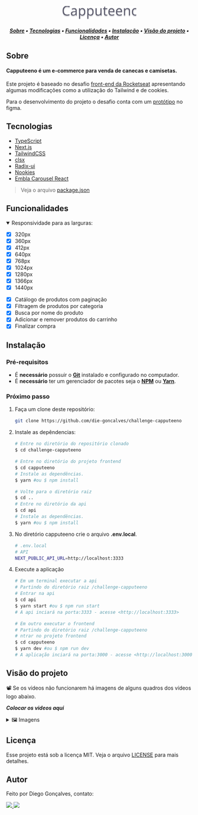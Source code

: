 <div align="center">
    <img alt="capputeeno" title="Capputeeno" src="assets/logo.svg" width="200px" />
</div>  

<!-- TABLE OF CONTENTS -->

<h5 align="center">
<a href="#sobre">Sobre</a>
   •   <a href="#tecnologias">Tecnologias</a>
   •   <a href="#funcionalidades">Funcionalidades</a>
   •   <a href="#instalação">Instalação</a>
   •   <a href="#visão-do-projeto">Visão do projeto</a>
   •   <a href="#licença">Licença</a>
   •   <a href="#autor">Autor</a>
</h5>

## Sobre

<h4>Capputeeno é um e-commerce para venda de canecas e camisetas.</h4>

Este projeto é baseado no desafio [front-end da Rocketseat](https://github.com/Rocketseat/frontend-challenge) apresentando algumas modificações como a utilização do Tailwind e de cookies.

Para o desenvolvimento do projeto o desafio conta com um [protótipo](https://www.figma.com/file/rET9F2CeUEJdiVN7JRu993/E-commerce---capputeeno?node-id=680%3A6449) no figma.

## Tecnologias

* [TypeScript](https://www.typescriptlang.org/)
* [Next.js](https://nextjs.org/)
* [TailwindCSS](https://tailwindcss.com/)
* [clsx](https://github.com/lukeed/clsx)
* [Radix-ui](https://www.radix-ui.com/)
* [Nookies](https://www.npmjs.com/package/nookies)
* [Embla Carousel React](https://www.embla-carousel.com/get-started/react/)

> Veja o arquivo  [package.json](/capputeeno/package.json)

## Funcionalidades

<details open>
  <summary>Responsividade para as larguras:</summary>

  * [x] 320px
  * [x] 360px
  * [x] 412px
  * [x] 640px
  * [x] 768px
  * [x] 1024px
  * [x] 1280px
  * [x] 1366px
  * [x] 1440px
</details>

* [x] Catálogo de produtos com paginação
* [x] Filtragem de produtos por categoria
* [x] Busca por nome do produto
* [x] Adicionar e remover produtos do carrinho
* [x] Finalizar compra

## Instalação

### **Pré-requisitos**

  * É **necessário** possuir o **[Git](https://git-scm.com/)** instalado e configurado no computador.
  * É **necessário** ter um gerenciador de pacotes seja o **[NPM](https://www.npmjs.com/)** ou **[Yarn](https://yarnpkg.com/)**.

### **Próximo passo**

  1. Faça um clone deste repositório:

     ```bash
     git clone https://github.com/die-goncalves/challenge-capputeeno
     ```

  2. Instale as depêndencias:

      ```bash
      # Entre no diretório do repositório clonado
      $ cd challenge-capputeeno
      ```

      ```bash
      # Entre no diretório do projeto frontend
      $ cd capputeeno
      # Instale as dependências.
      $ yarn #ou $ npm install
      ```
    
      ```bash
      # Volte para o diretório raiz
      $ cd ..
      # Entre no diretório da api
      $ cd api
      # Instale as dependências.
      $ yarn #ou $ npm install
      ```

  3. No diretório capputeeno crie o arquivo **.env.local**.

      ```bash
      # .env.local
      # API
      NEXT_PUBLIC_API_URL=http://localhost:3333
      ```

  4. Execute a aplicação

      ```bash
      # Em um terminal executar a api
      # Partindo do diretório raiz /challenge-capputeeno
      # Entrar na api
      $ cd api
      $ yarn start #ou $ npm run start
      # A api inciará na porta:3333 - acesse <http://localhost:3333>
      ```

      ```bash
      # Em outro executar o frontend
      # Partindo do diretório raiz /challenge-capputeeno
      # ntrar no projeto frontend
      $ cd capputeeno
      $ yarn dev #ou $ npm run dev
      # A aplicação inciará na porta:3000 - acesse <http://localhost:3000>
      ```

## Visão do projeto

📽️ Se os vídeos não funcionarem há imagens de alguns quadros dos vídeos logo abaixo.

***Colocar os videos aqui***

<details closed>
  <summary>🖼️ Imagens</summary>

  | 320px |
  |:----:|
  |  ![home-page-320px](assets/home-page-320px.jpg)  |
  |  ![product-page-320px](assets/product-page-320px.gif)  |
  |  ![collection-page-320px](assets/collection-page-320px.gif)  |
  |  ![cart-page-320px](assets/cart-page-320px.gif)  |

  | 1440px |
  |:----:|
  |  ![home-page-1440px](assets/home-page-1440px.jpg)  |
  |  ![product-page-1440px](assets/product-page-1440px.jpg)  |
  |  ![collection-page-1440px](assets/collection-page-1440px.jpg)  |
  |  ![cart-page-1440px](assets/cart-page-1440px.jpg)  |
</details>

## Licença

Esse projeto está sob a licença MIT. Veja o arquivo [LICENSE](LICENSE) para mais detalhes.

## Autor

Feito por Diego Gonçalves, contato:

<a href="https://www.linkedin.com/in/diego-goncalves1990">
    <picture>
      <source media="(prefers-color-scheme: dark)" srcset="https://img.shields.io/badge/Linkedin-Diego_Gonçalves-208BEE?style=flat-square&logo=linkedin&logoColor=208BEE&labelColor=22272E"/>
      <source media="(prefers-color-scheme: light)" srcset="https://img.shields.io/badge/Linkedin-Diego_Gonçalves-208BEE?style=flat-square&logo=linkedin&logoColor=208BEE&labelColor=white"/>
      <img src="https://img.shields.io/badge/Linkedin-Diego_Gonçalves-208BEE?style=flat-square&logo=linkedin&logoColor=208BEE&labelColor=white"/>
    </picture>
</a>

<a href="mailto:die.goncalves1990@gmail.com">
    <picture>
      <source media="(prefers-color-scheme: dark)" srcset="https://img.shields.io/badge/Gmail-die.goncalves1990@gmail.com-EA5134?style=flat-square&logo=gmail&logoColor=EA5134&labelColor=22272E"/>
      <source media="(prefers-color-scheme: light)" srcset="https://img.shields.io/badge/Gmail-die.goncalves1990@gmail.com-EA5134?style=flat-square&logo=gmail&logoColor=EA5134&labelColor=white"/>
      <img src="https://img.shields.io/badge/Gmail-die.goncalves1990@gmail.com-EA5134?style=flat-square&logo=gmail&logoColor=EA5134&labelColor=white"/>
    </picture>
</a>